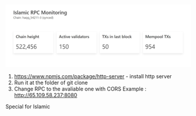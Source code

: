 
![Islamic RPC healthcheck](https://github.com/SegaStakers/islamic-info/blob/main/Screenshot_20.jpg?raw=true "Islamic rpc tracking")

1. https://www.npmjs.com/package/http-server - install http server
2. Run it at the folder of git clone
3. Change RPC to the avaliable one with CORS
Example : http://65.109.58.237:8080

Special for Islamic
